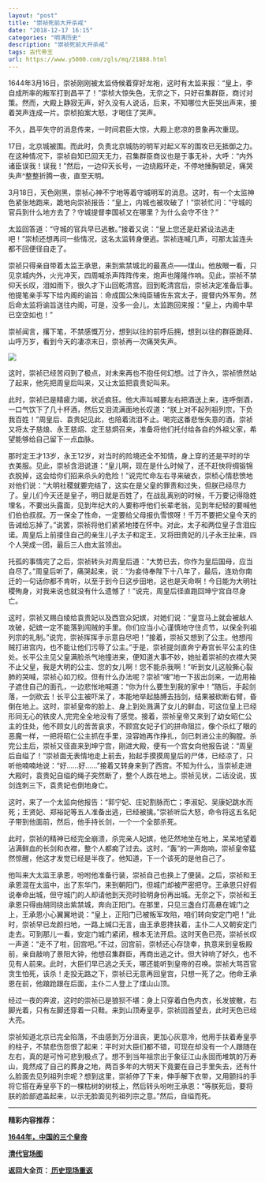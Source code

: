 ```yaml
---
layout: "post"
title: "崇祯死前大开杀戒"
date: "2018-12-17 16:15"
categories: "明清历史"
description: "崇祯死前大开杀戒"
tags: 古代帝王
url: https://www.y5000.com/zgls/mq/21888.html
---
```






1644年3月16日，崇祯刚刚被太监侍候着穿好龙袍，这时有太监来报：“皇上，李自成所率的叛军打到昌平了！”崇桢大惊失色，无奈之下，只好召集群臣，商讨对策。然而，大殿上静寂无声，好久没有人说话，后来，不知哪位大臣哭出声来，接着哭声连成一片。崇桢拍案大怒，才喝住了哭声。

不久，昌平失守的消息传来，一时间君臣大惊，大殿上悲凉的景象再次重现。

17日，北京城被围。而此时，负责北京城防的明军对起义军的围攻已无抵御之力。在这种情况下，崇祯自知已回天无力，召集群臣商议也是于事无补，大呼：“内外诸臣误我！误我！”然后，一边仰天长号，一边绕殿环走，不停地捶胸顿足，痛哭失声^整整折腾一夜，直至天明。

3月18日，天色刚黑，崇祯心神不宁地等着守城明军的消息。这时，有一个太监神色紧张地跑来，跪地向崇祯报告：“皇上，内城也被攻破了！”崇祯忙问：“守城的官兵到什么地方去了？守城提督李国祯又在哪里？为什么会守不住？”

太监回答道：“守城的官兵早已逃散。”接着又说：“皇上您还是赶紧设法逃走吧！”崇桢还想再问一些情况，这名太监转身便逃。崇祯连喊几声，可那太监连头都不回便径自走了。

崇祯只得亲自带着太监王承恩，来到紫禁城北的最髙点——煤山。他放眼一看，只见京城内外，火光冲天，四周喊杀声阵阵传来，炮声也隆隆作响。见此，崇祯不禁仰天长叹，泪如雨下，很久才下山回乾清宫。回到乾清宫后，崇祯决定准备后事。他提笔亲手写下给内阁的谕旨：命成国公朱纯臣辅佐东宫太子，提督内外军务。然后命太监将谕旨送往内阁，可是，没多一会儿，太监跑回来报：“皇上，内阁中早已空空如也！”

崇祯闻言，撂下笔，不禁感慨万分，想到以往的前呼后拥，想到以往的群臣跪拜、山呼万岁，看到今天的凄凉末日，崇祯再一次痛哭失声。

![](https://img.y5000.com/uploads/allimg/170525/11-1F52514445S05.jpg)

这时，崇祯已经苦闷到了极点，对未来再也不抱任何幻想。过了许久，崇祯愤然站了起来，他先把周皇后叫来，又让太监把袁贵妃叫来。

此时，崇祯已是精疲力竭，状近疯狂。他大声叫喊要左右把酒送上来，连呼倒酒，一口气饮下了几十杯酒，然后又泪流满面地长叹道：“朕上对不起列祖列宗，下负我百姓！”周皇后、袁贵妃见此，也陪着流泪不止。喝完这番悲怅失意的酒，崇祯又将太子慈烺、永王慈炤、定王慈炯召来，准备将他们托付给各自的外祖父家，希望能够给自己留下一点血脉。

那时定王才13岁，永王12岁，对当时的险境还全不知情，身上穿的还是平时的华衣美服。见此，崇祯含泪说道：“皇儿啊，现在是什么时候了，还不赶快将绸锻锦衣脱掉，这会给你们招来杀头的危险！”说完忙命左右寻来破衣，崇桢心情悲愤地对他们说：“大明社稷就要完结了，这实在是父皇的罪责和过失，但朕已经尽力了。皇儿们今天还是皇子，明日就是百姓了，在战乱离别的时候，千万要记得隐姓埋名，不要出头露面，见到年纪大的人要称呼他们长辈老翁，见到年纪轻的要喊他们伯伯叔叔。万一保全了性命，一定要给父母报仇雪恨呀！千万不要把父皇今天的告诫给忘掉了。”说罢，崇祯将他们紧紧地搂在怀中。对此，太子和两位皇子含泪应诺。周皇后上前搂住自己的亲生儿子太子和定王，又将田贵妃的儿子永王扯来，四个人哭成一团，最后三人由太监领出。

托孤的事情完了之后，崇祯转头对周皇后道：“大势已去，你作为皇后国母，应当自尽了。”周皇后听了，痛哭起来，说：“为妾侍奉陛下十八年了，最后，连劝你南迁的一句话你都不肯听，以至于到今日这步田地，这也是天命啊！今日能为大明社稷殉身，对我来说也就没有什么遗憾了！”说完，周皇后径直跑回坤宁宫自尽身亡。

这时，崇祯又赐白绫给袁贵妃以及西宫众妃嫔，对她们说：“皇宫马上就会被敌人攻破，妃嫔一定不能落到闯贼的手里。你们应当小心谨慎地守住贞节，以保全列祖列宗的礼制。”说完，崇祯挥挥手示意自尽吧！”接着，崇祯又想到了公主。他想闯贼打进宫内，也不能让他们污辱了公主。”于是，崇祯提剑直奔宁寿宫长平公主的住处。长平公主见父皇满脸杀气地撞进来，便知道大事不妙，她扯着崇祯的衣襟大哭不止父皇，我是大明的公主、您的女儿啊！您不能杀我啊！”听到女儿这般撕心裂肺的哭喊，崇祯心如刀绞。但有什么办法呢？崇祯“嗖”地一下拔出剑来，一边用袖子遮住自己的面孔，一边悲怅地喊道：“你为什么要生到我的家中！”随后，手起剑落，一剑砍去！长平公主被吓呆了，本能地举起胳膊去挡剑，结果被砍断右臂，昏倒在地上。这时，崇祯皇帝的脸上、身上到处溅满了女儿的鲜血，可这位皇上已经形同无心的铁皮人,完完全全地没有了感觉。接着，崇祯皇帝又来到了幼女昭仁公主的住处，他不顾女儿的苦苦哀求，不顾宫女妃子们的拼命阻拦，像个杀红了眼的恶魔一样，一把将昭仁公主抓在手里，没容她再作挣扎，剑已刺进公主的胸膛。杀完公主后，崇祯又径直来到坤宁宫，刚进大殿，便有一个宫女向他报告说：“周皇后自缢了！”崇祯面无表情地走上前去，抬起手摸摸周皇后的尸体，已经凉了，只听他喃喃地说：“好……好……”接着又转身来到了西宫。不知为什么，当崇祯走进大殿时，袁贵妃自缢的绳子突然断了，整个人跌在地上。崇祯见状，二话没说，拔剑连刺三下，袁贵妃也倒地身亡。

这时，来了一个太监向他报告：“郭宁妃、庄妃割脉而亡；李淑妃、吴康妃跳水而死；王贤妃、郑裕妃等五人准备出逃，已经被擒。”崇祯听后大怒，命令将这五名妃子带到他面前，然后，他手持长剑，一个一个全部杀死。

此时，崇祯的精神已经完全崩溃，杀完亲人妃嫔，他茫然地坐在地上，呆呆地望着沾满鲜血的长剑和衣襟，整个人都痴了过去。这时，“轰”的一声炮响，崇祯皇帝猛然惊醒，他这才发觉已经是半夜了。他知道，下一个该死的是他自己了。

他叫来大太监王承恩，吩咐他准备行装，崇祯自己也换上了便装。之后，崇祯和王承恩混在太监中，出了东华门，来到朝阳门，但城门却被严密把守。王承恩只好假说奉命出城，但守城门的人却请他到天亮时验明身份再出城。无奈之下，崇祯和王承恩只得由胡同绕出紫禁城，奔向正阳门。在那里，只见三盏白灯高悬在城门之上，王承恩小心翼翼地说：“皇上，正阳门已被叛军攻陷，咱们转向安定门吧！”此时，崇祯早已龙颜扫地，一路上缄口无言，由王承恩搀扶着，主仆二人又朝安定门走去。可到那儿一看，安定门城门紧闭，根本无法开启。这时天色已亮，崇祯长叹一声道：“走不了啦，回宫吧。”不过，回宫前，崇桢还心存饶幸，执意来到皇极殿前，亲自敲响了景阳大钟，他想召集群臣，再商出逃之计。但大钟响了好久，也不见有人前来。此时，大臣们早已逃之夭夭，哪还能听到皇帝的召唤。崇祯大骂百官贪生怕死，该杀！走投无路之下，崇祯已无意再回皇宫，只想一死了之。他命王承恩在前，他踉跄跟在后面，主仆二人登上了煤山山顶。

经过一夜的奔波，这时的崇祯已是狼狈不堪：身上只穿着白色内衣，长发披散，右脚光着，只有左脚还穿着一只鞋。来到山顶寿皇亭，崇祯回首望去，此时天色已经大亮。

崇祯知道北京已完全陷落，不由感到万分沮丧，更加心灰意冷，他用手扶着寿皇亭的柱子，不禁悲伤怨恨了起来：平时对大臣们都不错，可现在却没有一个人跟随在左右，真的是可怜可悲到极点了。想不到当年祖宗出于象征江山永固而堆筑的万寿山，竟然成了自己的葬身之地，两百多年的大明天下竟要在自己手里失去，还有什么脸面去见列祖列宗呢？想到这里，崇祯停了下来，伸手解下衣带，又用颤抖的手将它搭在寿皇亭下的一棵枯树的树枝上，然后转头吩咐王承恩：“等朕死后，要将朕的脸部遮盖起来，以示无脸面见列祖列宗之意。”然后，自缢而死。

* * *

**精彩内容推荐：**

**[1644年，中国的三个皇帝](https://www.y5000.com/zgls/mq/21890.html)**

**[清代官场图](https://www.y5000.com/zgls/mq/21891.html)**

**返回大全页：[ 历史现场重返](https://www.y5000.com/zgls/21935.html)**
